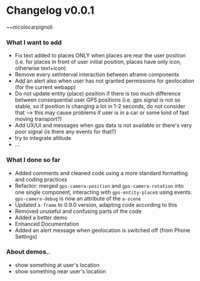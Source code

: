 # Changelog v0.0.1
~~nicolocarpignoli

### What I want to add

- Fix text added to places ONLY when places are rear the user position (i.e. for places in front of user initial position, places have only icon, otherwise text+icon)
- Remove every setInterval interaction between aframe components
- Add an alert also when user has not granted permissions for geolocation (for the current webapp)
- Do not update entity (place) position if there is too much difference between consequential user GPS positions (i.e. gps signal is not so stable, so if position is changing a lot in 1-2 seconds, do not consider that --> this may cause problems if user is in a car or some kind of fast moving transport?)
- Add UX/UI and messages when gps data is not available or there's very poor signal (is there any events for that?)
- try to integrate altitude
- ...

### What I done so far

- Added comments and cleaned code using a more standard formatting and coding practices
- Refactor: merged `gps-camera-position` and `gps-camera-rotation` into one single component, interacting with `gps-entity-place`s using events. `gps-camera-debug` is now an attribute of the `a-scene`
- Updated `a-frame` to 0.9.0 version, adapting code according to this
- Removed unuseful and confusing parts of the code
- Added a better demo
- Enhanced Documentation
- Added an alert message when geolocation is switched off (from Phone Settings)


### About demos..

- show something at user's location
- show something near user's location
